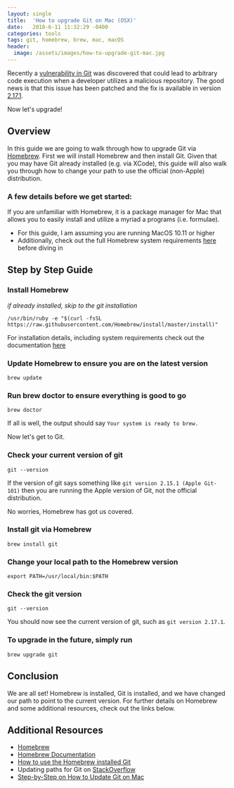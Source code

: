 ```yaml
---
layout: single
title:  'How to upgrade Git on Mac (OSX)'
date:   2018-6-11 11:32:29 -0400
categories: tools
tags: git, homebrew, brew, mac, macOS
header:
  image: /assets/images/how-to-upgrade-git-mac.jpg
---
```


Recently a [vulnerability in Git](https://threatpost.com/bug-in-git-opens-developer-systems-up-to-attack/132395/) was discovered that could lead to arbitrary code execution when a developer utilizes a malicious repository. The good news is that this issue has been patched and the fix is available in version [2.17.1](https://marc.info/?l=git&m=152761328506724&w=2).  

Now let's upgrade!

## Overview
In this guide we are going to walk through how to upgrade Git via [Homebrew](https://brew.sh).  First we will install Homebrew and then install Git. Given that you may have Git already installed (e.g. via XCode), this guide will also walk you through how to change your path to use the official (non-Apple) distribution.

### A few details before we get started:
If you are unfamiliar with Homebrew, it is a package manager for Mac that allows you to easily install and utilize a myriad a programs (i.e. formulae).

- For this guide, I am assuming you are running MacOS 10.11 or higher
- Additionally, check out the full Homebrew system requirements [here](https://docs.brew.sh/Installation) before diving in

## Step by Step Guide

### Install Homebrew
_if already installed, skip to the git installation_
```
/usr/bin/ruby -e "$(curl -fsSL https://raw.githubusercontent.com/Homebrew/install/master/install)"
```
For installation details, including system requirements check out the documentation [here](https://docs.brew.sh/Installation)

### Update Homebrew to ensure you are on the latest version
```
brew update
```

### Run brew doctor to ensure everything is good to go
```
brew doctor
```

If all is well, the output should say `Your system is ready to brew.`

Now let's get to Git.

### Check your current version of git
```
git --version
```

If the version of git says something like `git version 2.15.1 (Apple Git-101)` then you are running the Apple version of Git, not the official distribution.

No worries, Homebrew has got us covered.

### Install git via Homebrew
```
brew install git
```

### Change your local path to the Homebrew version
```
export PATH=/usr/local/bin:$PATH
```

### Check the git version
```
git --version
```
You should now see the current version of git, such as `git version 2.17.1`.

### To upgrade in the future, simply run
```
brew upgrade git
```

## Conclusion
We are all set! Homebrew is installed, Git is installed, and we have changed our path to point to the current version.  For further details on Homebrew and some additional resources, check out the links below.

## Additional Resources
- [Homebrew](https://brew.sh)
- [Homebrew Documentation](https://docs.brew.sh)
- [How to use the Homebrew installed Git](https://apple.stackexchange.com/questions/93002/how-to-use-the-homebrew-installed-git-on-mac)
- Updating paths for Git on [StackOverflow](https://stackoverflow.com/questions/1835837/git-command-not-found-on-os-x-10-5)
- [Step-by-Step on How to Update Git on Mac](https://www.michaelcrump.net/step-by-step-how-to-update-git/)
